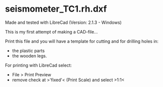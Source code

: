 # seismometer_TC1.rh.dxf

Made and tested with LibreCad (Version: 2.1.3 - Windows)

This is my first attempt of making a CAD-file...

Print this file and you will have a template for cutting and for drilling holes in:
* the plastic parts
* the wooden legs.

For printing with LibreCad select:
* File > Print Preview
* remove check at >'fixed'< (Print Scale) and select >1:1<

